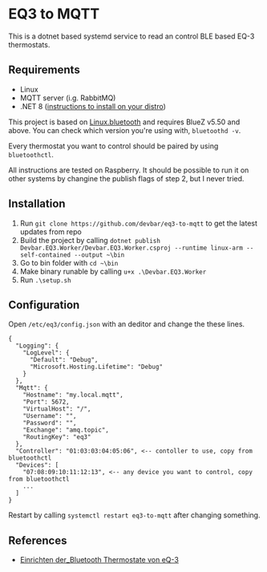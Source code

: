 # EQ3 to MQTT

This is a dotnet based systemd service to read an control BLE based EQ-3 thermostats.

## Requirements

* Linux
* MQTT server (i.g. RabbitMQ)
* .NET 8 ([instructions to install on your distro](https://learn.microsoft.com/en-us/dotnet/core/install/linux))

This project is based on [Linux.bluetooth](https://github.com/SuessLabs/Linux.Bluetooth) and requires BlueZ v5.50 and above. You can check which version you're using with, `bluetoothd -v`.

Every thermostat you want to control should be paired by using `bluetoothctl`.

All instructions are tested on Raspberry. It should be possible to run it on other systems by changine the publish flags of step 2, but I never tried.  

## Installation

1. Run `git clone https://github.com/devbar/eq3-to-mqtt` to get the latest updates from repo
2. Build the project by calling `dotnet publish Devbar.EQ3.Worker/Devbar.EQ3.Worker.csproj --runtime linux-arm --self-contained --output ~\bin`
3. Go to bin folder with `cd ~\bin`
4. Make binary runable by calling `u+x .\Devbar.EQ3.Worker`
5. Run `.\setup.sh`

## Configuration

Open `/etc/eq3/config.json` with an deditor and change the these lines.

```
{
  "Logging": {
    "LogLevel": {
      "Default": "Debug",
      "Microsoft.Hosting.Lifetime": "Debug"
    }
  },
  "Mqtt": {
    "Hostname": "my.local.mqtt",
    "Port": 5672,
    "VirtualHost": "/",    
    "Username": "",
    "Password": "",
    "Exchange": "amq.topic",
    "RoutingKey": "eq3"
  },
  "Controller": "01:03:03:04:05:06", <-- contoller to use, copy from bluetoothctl
  "Devices": [
    "07:08:09:10:11:12:13", <-- any device you want to control, copy from bluetoothctl
    ...
  ]    
}
```
Restart by calling `systemctl restart eq3-to-mqtt` after changing something.

## References

* [Einrichten der_Bluetooth Thermostate von eQ-3](https://wiki.fhem.de/wiki/Einrichten_der_Bluetooth-Thermostate_von_eQ-3)